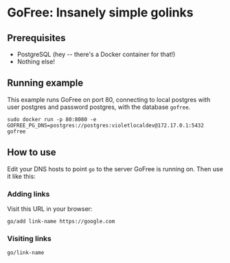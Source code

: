 # GoFree: Insanely simple golinks

## Prerequisites
* PostgreSQL (hey -- there's a Docker container for that!)
* Nothing else!

## Running example
This example runs GoFree on port 80, connecting to local postgres with user
postgres and password postgres, with the database `gofree`.
```
sudo docker run -p 80:8080 -e GOFREE_PG_DNS=postgres://postgres:violetlocaldev@172.17.0.1:5432 gofree
```

## How to use
Edit your DNS hosts to point `go` to the server GoFree is running on. Then use
it like this:

### Adding links
Visit this URL in your browser:
```
go/add link-name https://google.com
```

### Visiting links
```
go/link-name
```
